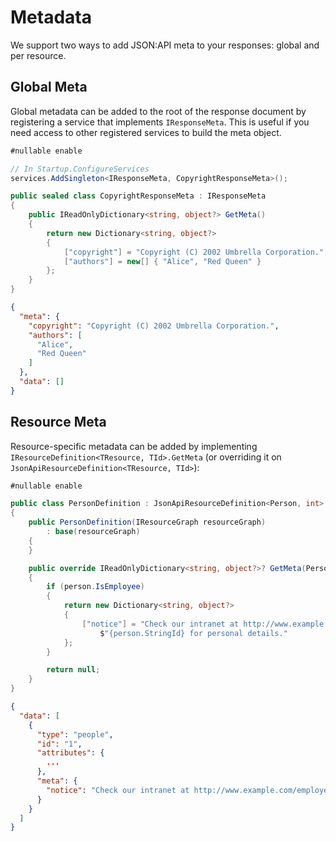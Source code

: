 # Metadata

We support two ways to add JSON:API meta to your responses: global and per resource.

## Global Meta

Global metadata can be added to the root of the response document by registering a service that implements `IResponseMeta`.
This is useful if you need access to other registered services to build the meta object.

```c#
#nullable enable

// In Startup.ConfigureServices
services.AddSingleton<IResponseMeta, CopyrightResponseMeta>();

public sealed class CopyrightResponseMeta : IResponseMeta
{
    public IReadOnlyDictionary<string, object?> GetMeta()
    {
        return new Dictionary<string, object?>
        {
            ["copyright"] = "Copyright (C) 2002 Umbrella Corporation.",
            ["authors"] = new[] { "Alice", "Red Queen" }
        };
    }
}
```

```json
{
  "meta": {
    "copyright": "Copyright (C) 2002 Umbrella Corporation.",
    "authors": [
      "Alice",
      "Red Queen"
    ]
  },
  "data": []
}
```

## Resource Meta

Resource-specific metadata can be added by implementing `IResourceDefinition<TResource, TId>.GetMeta` (or overriding it on `JsonApiResourceDefinition<TResource, TId>`):

```c#
#nullable enable

public class PersonDefinition : JsonApiResourceDefinition<Person, int>
{
    public PersonDefinition(IResourceGraph resourceGraph)
        : base(resourceGraph)
    {
    }

    public override IReadOnlyDictionary<string, object?>? GetMeta(Person person)
    {
        if (person.IsEmployee)
        {
            return new Dictionary<string, object?>
            {
                ["notice"] = "Check our intranet at http://www.example.com/employees/" +
                    $"{person.StringId} for personal details."
            };
        }

        return null;
    }
}
```

```json
{
  "data": [
    {
      "type": "people",
      "id": "1",
      "attributes": {
        ...
      },
      "meta": {
        "notice": "Check our intranet at http://www.example.com/employees/1 for personal details."
      }
    }
  ]
}
```
